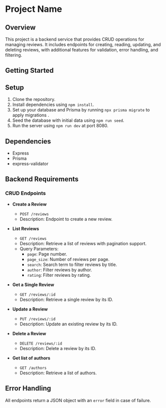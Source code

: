# Project Name

## Overview
This project is a backend service that provides CRUD operations for managing reviews. It includes endpoints for creating, reading, updating, and deleting reviews, with additional features for validation, error handling, and filtering.

## Getting Started

## Setup

1. Clone the repository.
2. Install dependencies using `npm install`.
3. Set up your database and Prisma by running `npx prisma migrate` to apply migrations .
4. Seed the database with initial data using `npm run seed`.
5. Run the server using `npm run dev` at port 8080.

## Dependencies

- Express
- Prisma
- express-validator

## Backend Requirements

### CRUD Endpoints
- **Create a Review**
  - `POST /reviews`
  - Description: Endpoint to create a new review.

- **List Reviews**
  - `GET /reviews`
  - Description: Retrieve a list of reviews with pagination support.
  - Query Parameters: 
    - `page`: Page number.
    - `page_size`: Number of reviews per page.
    - `search`: Search term to filter reviews by title.
    - `author`: Filter reviews by author.
    - `rating`: Filter reviews by rating.

- **Get a Single Review**
  - `GET /reviews/:id`
  - Description: Retrieve a single review by its ID.

- **Update a Review**
  - `PUT /reviews/:id`
  - Description: Update an existing review by its ID.

- **Delete a Review**
  - `DELETE /reviews/:id`
  - Description: Delete a review by its ID.

- **Get list of authors**
  - `GET /authors`
  - Description: Retrieve a list of authors.


## Error Handling

All endpoints return a JSON object with an `error` field in case of failure.


